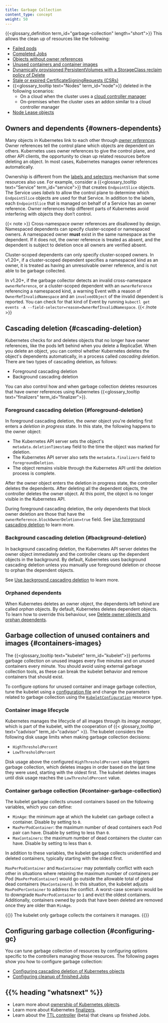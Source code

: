 ```yaml
---
title: Garbage Collection
content_type: concept
weight: 50
---
```


<!-- overview -->
{{<glossary_definition term_id="garbage-collection" length="short">}} This
allows the clean up of resources like the following:

  * [Failed pods](/docs/concepts/workloads/pods/pod-lifecycle/#pod-garbage-collection)
  * [Completed Jobs](/docs/concepts/workloads/controllers/ttlafterfinished/)
  * [Objects without owner references](#owners-dependents)
  * [Unused containers and container images](#containers-images)
  * [Dynamically provisioned PersistentVolumes with a StorageClass reclaim policy of Delete](/docs/concepts/storage/persistent-volumes/#delete)
  * [Stale or expired CertificateSigningRequests (CSRs)](/reference/access-authn-authz/certificate-signing-requests/#request-signing-process)
  * {{<glossary_tooltip text="Nodes" term_id="node">}} deleted in the following scenarios:
    * On a cloud when the cluster uses a [cloud controller manager](/docs/concepts/architecture/cloud-controller/)
    * On-premises when the cluster uses an addon similar to a cloud controller
      manager
  * [Node Lease objects](/docs/concepts/architecture/nodes/#heartbeats)

## Owners and dependents {#owners-dependents}

Many objects in Kubernetes link to each other through [*owner references*](/docs/concepts/overview/working-with-objects/owners-dependents/). 
Owner references tell the control plane which objects are dependent on others.
Kubernetes uses owner references to give the control plane, and other API
clients, the opportunity to clean up related resources before deleting an
object. In most cases, Kubernetes manages owner references automatically.

Ownership is different from the [labels and selectors](/docs/concepts/overview/working-with-objects/labels/)
mechanism that some resources also use. For example, consider a
{{<glossary_tooltip text="Service" term_id="service">}} that creates
`EndpointSlice` objects. The Service uses *labels* to allow the control plane to
determine which `EndpointSlice` objects are used for that Service. In addition
to the labels, each `EndpointSlice` that is managed on behalf of a Service has
an owner reference. Owner references help different parts of Kubernetes avoid
interfering with objects they don’t control.

{{< note >}}
Cross-namespace owner references are disallowed by design.
Namespaced dependents can specify cluster-scoped or namespaced owners.
A namespaced owner **must** exist in the same namespace as the dependent.
If it does not, the owner reference is treated as absent, and the dependent
is subject to deletion once all owners are verified absent.

Cluster-scoped dependents can only specify cluster-scoped owners.
In v1.20+, if a cluster-scoped dependent specifies a namespaced kind as an owner,
it is treated as having an unresolvable owner reference, and is not able to be garbage collected.

In v1.20+, if the garbage collector detects an invalid cross-namespace `ownerReference`,
or a cluster-scoped dependent with an `ownerReference` referencing a namespaced kind, a warning Event 
with a reason of `OwnerRefInvalidNamespace` and an `involvedObject` of the invalid dependent is reported.
You can check for that kind of Event by running
`kubectl get events -A --field-selector=reason=OwnerRefInvalidNamespace`.
{{< /note >}}

## Cascading deletion {#cascading-deletion}

Kubernetes checks for and deletes objects that no longer have owner
references, like the pods left behind when you delete a ReplicaSet. When you
delete an object, you can control whether Kubernetes deletes the object's
dependents automatically, in a process called *cascading deletion*. There are
two types of cascading deletion, as follows: 

  * Foreground cascading deletion
  * Background cascading deletion

You can also control how and when garbage collection deletes resources that have
owner references using Kubernetes {{<glossary_tooltip text="finalizers" term_id="finalizer">}}. 

### Foreground cascading deletion {#foreground-deletion}

In foreground cascading deletion, the owner object you're deleting first enters
a *deletion in progress* state. In this state, the following happens to the
owner object: 

  * The Kubernetes API server sets the object's `metadata.deletionTimestamp`
    field to the time the object was marked for deletion.
  * The Kubernetes API server also sets the `metadata.finalizers` field to
    `foregroundDeletion`. 
  * The object remains visible through the Kubernetes API until the deletion
    process is complete.

After the owner object enters the deletion in progress state, the controller
deletes the dependents. After deleting all the dependent objects, the controller
deletes the owner object. At this point, the object is no longer visible in the
Kubernetes API. 

During foreground cascading deletion, the only dependents that block owner
deletion are those that have the `ownerReference.blockOwnerDeletion=true` field.
See [Use foreground cascading deletion](/docs/tasks/administer-cluster/use-cascading-deletion/#use-foreground-cascading-deletion)
to learn more.

### Background cascading deletion {#background-deletion}

In background cascading deletion, the Kubernetes API server deletes the owner
object immediately and the controller cleans up the dependent objects in
the background. By default, Kubernetes uses background cascading deletion unless
you manually use foreground deletion or choose to orphan the dependent objects.

See [Use background cascading deletion](/docs/tasks/administer-cluster/use-cascading-deletion/#use-background-cascading-deletion)
to learn more.

### Orphaned dependents

When Kubernetes deletes an owner object, the dependents left behind are called
*orphan* objects. By default, Kubernetes deletes dependent objects. To learn how
to override this behaviour, see [Delete owner objects and orphan dependents](/docs/tasks/administer-cluster/use-cascading-deletion/#set-orphan-deletion-policy).

## Garbage collection of unused containers and images {#containers-images}

The {{<glossary_tooltip text="kubelet" term_id="kubelet">}} performs garbage
collection on unused images every five minutes and on unused containers every
minute. You should avoid using external garbage collection tools, as these can
break the kubelet behavior and remove containers that should exist. 

To configure options for unused container and image garbage collection, tune the
kubelet using a [configuration file](/docs/tasks/administer-cluster/kubelet-config-file/)
and change the parameters related to garbage collection using the
[`KubeletConfiguration`](/docs/reference/config-api/kubelet-config.v1beta1/#kubelet-config-k8s-io-v1beta1-KubeletConfiguration)
resource type.

### Container image lifecycle

Kubernetes manages the lifecycle of all images through its *image manager*,
which is part of the kubelet, with the cooperation of 
{{< glossary_tooltip text="cadvisor" term_id="cadvisor" >}}. The kubelet
considers the following disk usage limits when making garbage collection
decisions:

  * `HighThresholdPercent`
  * `LowThresholdPercent`

Disk usage above the configured `HighThresholdPercent` value triggers garbage
collection, which deletes images in order based on the last time they were used,
starting with the oldest first. The kubelet deletes images
until disk usage reaches the `LowThresholdPercent` value.

### Container garbage collection {#container-garbage-collection}

The kubelet garbage collects unused containers based on the following variables,
which you can define: 

  * `MinAge`: the minimum age at which the kubelet can garbage collect a
    container. Disable by setting to `0`.
  * `MaxPerPodContainer`: the maximum number of dead containers each Pod pair
    can have. Disable by setting to less than `0`.
  * `MaxContainers`: the maximum number of dead containers the cluster can have.
    Disable by setting to less than `0`. 

In addition to these variables, the kubelet garbage collects unidentified and
deleted containers, typically starting with the oldest first. 

`MaxPerPodContainer` and `MaxContainer` may potentially conflict with each other
in situations where retaining the maximum number of containers per Pod
(`MaxPerPodContainer`) would go outside the allowable total of global dead
containers (`MaxContainers`). In this situation, the kubelet adjusts
`MaxPodPerContainer` to address the conflict. A worst-case scenario would be to
downgrade `MaxPerPodContainer` to `1` and evict the oldest containers.
Additionally, containers owned by pods that have been deleted are removed once
they are older than `MinAge`.

{{<note>}}
The kubelet only garbage collects the containers it manages.
{{</note>}}

## Configuring garbage collection {#configuring-gc}

You can tune garbage collection of resources by configuring options specific to
the controllers managing those resources. The following pages show you how to
configure garbage collection:

  * [Configuring cascading deletion of Kubernetes objects](/docs/tasks/administer-cluster/use-cascading-deletion/)
  * [Configuring cleanup of finished Jobs](/docs/concepts/workloads/controllers/ttlafterfinished/)
  
<!-- * [Configuring unused container and image garbage collection](/docs/tasks/administer-cluster/reconfigure-kubelet/) -->

## {{% heading "whatsnext" %}}

* Learn more about [ownership of Kubernetes objects](/docs/concepts/overview/working-with-objects/owners-dependents/).
* Learn more about Kubernetes [finalizers](/docs/concepts/overview/working-with-objects/finalizers/).
* Learn about the [TTL controller](/docs/concepts/workloads/controllers/ttlafterfinished/) (beta) that cleans up finished Jobs.